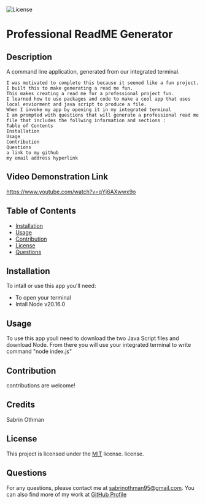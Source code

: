 ![License](https://img.shields.io/badge/License-MIT-blue.svg)
# Professional ReadME Generator

## Description
A command line application, generated from our integrated terminal.
```
I was motivated to complete this because it seemed like a fun project. 
I built this to make generating a read me fun. 
This makes creating a read me for a professional project fun.
I learned how to use packages and code to make a cool app that uses local enviorment and java script to produce a file.
When I invoke my app by opening it in my integrated terminal
I am prompted with questions that will generate a professional read me file that includes the follwing information and sections :
Table of Contents
Installation
Usage
Contribution
Questions
a link to my github  
my email address hyperlink

```
## Video Demonstration Link
https://www.youtube.com/watch?v=qYj6AXwwx9o

## Table of Contents
- [Installation](#installation)
- [Usage](#usage)
- [Contribution](#contribution)
- [License](#license)
- [Questions](#questions)


## Installation
To intall or use this app you'll need:

- To open your terminal
- Intall Node v20.16.0


## Usage
To use this app youll need to download the two Java Script files and download Node. 
From there you will use your integrated terminal to write command "node index.js"


## Contribution
contributions are welcome!

## Credits
Sabrin Othman

## License
This project is licensed under the [MIT](https://opensource.org/licenses/MIT) license. license.

## Questions
For any questions, please contact me at [sabrinothman95@gmail.com](mailto:sabrinothman95@gmail.com). You can also find more of my work at [GitHub Profile](https://github.com/sabrinothman6495) 
